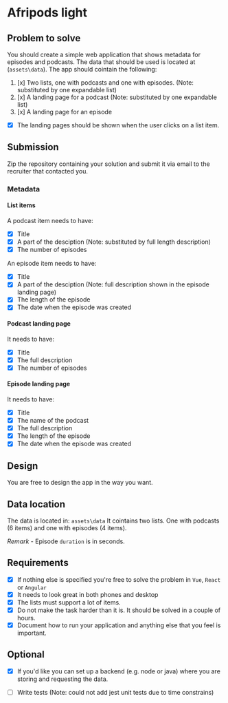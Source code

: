 # Afripods light

## Problem to solve
You should create a simple web application that shows metadata for episodes and podcasts. The data that should be used is located at (`assets\data`). The app should cointain the following:
1. [x] Two lists, one with podcasts and one with episodes. (Note: substituted by one expandable list)
2. [x] A landing page for a podcast (Note: substituted by one expandable list)
3. [x] A landing page for an episode

- [x] The landing pages should be shown when the user clicks on a list item.

## Submission
Zip the repository containing your solution and submit it via email to the recruiter that contacted you.

### Metadata 
#### List items
A podcast item needs to have:
- [x] Title
- [x] A part of the desciption (Note: substituted by full length description)
- [x] The number of episodes

An episode item needs to have:
- [x] Title
- [x] A part of the desciption (Note: full description shown in the episode landing page)
- [x] The length of the episode
- [x] The date when the episode was created

#### Podcast landing page
It needs to have:
- [x] Title
- [x] The full description
- [x] The number of episodes

#### Episode landing page
It needs to have:
- [x] Title
- [x] The name of the podcast
- [x] The full description
- [x] The length of the episode
- [x] The date when the episode was created

## Design 
You are free to design the app in the way you want.

## Data location
The data is located in:
`assets\data`
It cointains two lists. One with podcasts (6 items) and one with episodes (4 items). 

*Remark* - Episode `duration` is in seconds.

## Requirements
- [x] If nothing else is specified you're free to solve the problem in `Vue`, `React` or `Angular`
- [x] It needs to look great in both phones and desktop
- [x] The lists must support a lot of items.
- [x] Do not make the task harder than it is. It should be solved in a couple of hours.
- [x] Document how to run your application and anything else that you feel is important.

## Optional
- [x] If you'd like you can set up a backend (e.g. node or java) where you are storing and requesting the data.
- [ ] Write tests (Note: could not add jest unit tests due to time constrains)

